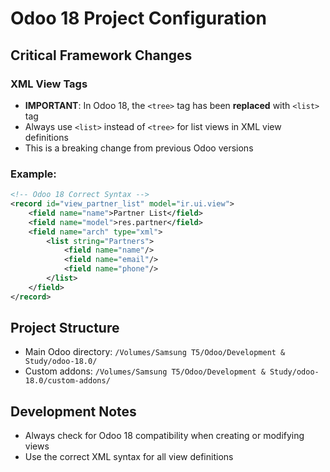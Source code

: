 # Odoo 18 Project Configuration

## Critical Framework Changes

### XML View Tags
- **IMPORTANT**: In Odoo 18, the `<tree>` tag has been **replaced** with `<list>` tag
- Always use `<list>` instead of `<tree>` for list views in XML view definitions
- This is a breaking change from previous Odoo versions

### Example:
```xml
<!-- Odoo 18 Correct Syntax -->
<record id="view_partner_list" model="ir.ui.view">
    <field name="name">Partner List</field>
    <field name="model">res.partner</field>
    <field name="arch" type="xml">
        <list string="Partners">
            <field name="name"/>
            <field name="email"/>
            <field name="phone"/>
        </list>
    </field>
</record>
```

## Project Structure
- Main Odoo directory: `/Volumes/Samsung T5/Odoo/Development & Study/odoo-18.0/`
- Custom addons: `/Volumes/Samsung T5/Odoo/Development & Study/odoo-18.0/custom-addons/`

## Development Notes
- Always check for Odoo 18 compatibility when creating or modifying views
- Use the correct XML syntax for all view definitions
